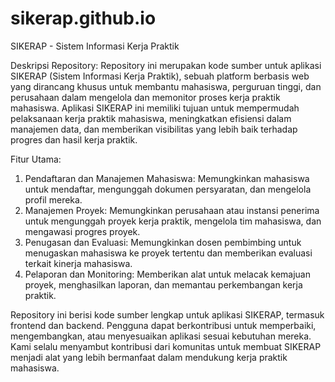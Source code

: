 # sikerap.github.io
SIKERAP - Sistem Informasi Kerja Praktik

Deskripsi Repository:
Repository ini merupakan kode sumber untuk aplikasi SIKERAP (Sistem Informasi Kerja Praktik), sebuah platform berbasis web yang dirancang khusus untuk membantu mahasiswa, perguruan tinggi, dan perusahaan dalam mengelola dan memonitor proses kerja praktik mahasiswa. Aplikasi SIKERAP ini memiliki tujuan untuk mempermudah pelaksanaan kerja praktik mahasiswa, meningkatkan efisiensi dalam manajemen data, dan memberikan visibilitas yang lebih baik terhadap progres dan hasil kerja praktik.

Fitur Utama:
1. Pendaftaran dan Manajemen Mahasiswa: Memungkinkan mahasiswa untuk mendaftar, mengunggah dokumen persyaratan, dan mengelola profil mereka.
2. Manajemen Proyek: Memungkinkan perusahaan atau instansi penerima untuk mengunggah proyek kerja praktik, mengelola tim mahasiswa, dan mengawasi progres proyek.
3. Penugasan dan Evaluasi: Memungkinkan dosen pembimbing untuk menugaskan mahasiswa ke proyek tertentu dan memberikan evaluasi terkait kinerja mahasiswa.
4. Pelaporan dan Monitoring: Memberikan alat untuk melacak kemajuan proyek, menghasilkan laporan, dan memantau perkembangan kerja praktik.

Repository ini berisi kode sumber lengkap untuk aplikasi SIKERAP, termasuk frontend dan backend. Pengguna dapat berkontribusi untuk memperbaiki, mengembangkan, atau menyesuaikan aplikasi sesuai kebutuhan mereka. Kami selalu menyambut kontribusi dari komunitas untuk membuat SIKERAP menjadi alat yang lebih bermanfaat dalam mendukung kerja praktik mahasiswa.
